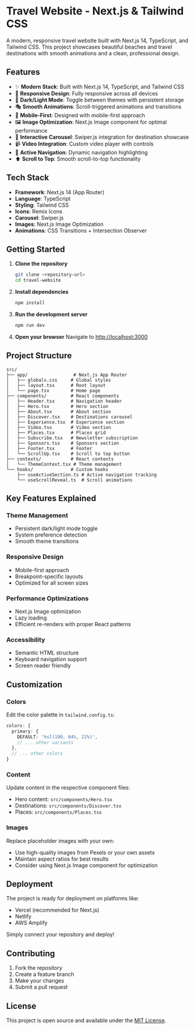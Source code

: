 # Travel Website - Next.js & Tailwind CSS

A modern, responsive travel website built with Next.js 14, TypeScript, and Tailwind CSS. This project showcases beautiful beaches and travel destinations with smooth animations and a clean, professional design.

## Features

- ✨ **Modern Stack**: Built with Next.js 14, TypeScript, and Tailwind CSS
- 🎨 **Responsive Design**: Fully responsive across all devices
- 🌙 **Dark/Light Mode**: Toggle between themes with persistent storage
- 🎭 **Smooth Animations**: Scroll-triggered animations and transitions
- 📱 **Mobile-First**: Designed with mobile-first approach
- 🖼️ **Image Optimization**: Next.js Image component for optimal performance
- 🎢 **Interactive Carousel**: Swiper.js integration for destination showcase
- 📹 **Video Integration**: Custom video player with controls
- 🎯 **Active Navigation**: Dynamic navigation highlighting
- ⬆️ **Scroll to Top**: Smooth scroll-to-top functionality

## Tech Stack

- **Framework**: Next.js 14 (App Router)
- **Language**: TypeScript
- **Styling**: Tailwind CSS
- **Icons**: Remix Icons
- **Carousel**: Swiper.js
- **Images**: Next.js Image Optimization
- **Animations**: CSS Transitions + Intersection Observer

## Getting Started

1. **Clone the repository**
   ```bash
   git clone <repository-url>
   cd travel-website
   ```

2. **Install dependencies**
   ```bash
   npm install
   ```

3. **Run the development server**
   ```bash
   npm run dev
   ```

4. **Open your browser**
   Navigate to [http://localhost:3000](http://localhost:3000)

## Project Structure

```
src/
├── app/                 # Next.js App Router
│   ├── globals.css     # Global styles
│   ├── layout.tsx      # Root layout
│   └── page.tsx        # Home page
├── components/         # React components
│   ├── Header.tsx      # Navigation header
│   ├── Hero.tsx        # Hero section
│   ├── About.tsx       # About section
│   ├── Discover.tsx    # Destinations carousel
│   ├── Experience.tsx  # Experience section
│   ├── Video.tsx       # Video section
│   ├── Places.tsx      # Places grid
│   ├── Subscribe.tsx   # Newsletter subscription
│   ├── Sponsors.tsx    # Sponsors section
│   ├── Footer.tsx      # Footer
│   └── ScrollUp.tsx    # Scroll to top button
├── contexts/           # React contexts
│   └── ThemeContext.tsx # Theme management
└── hooks/              # Custom hooks
    ├── useActiveSection.ts # Active navigation tracking
    └── useScrollReveal.ts  # Scroll animations
```

## Key Features Explained

### Theme Management
- Persistent dark/light mode toggle
- System preference detection
- Smooth theme transitions

### Responsive Design
- Mobile-first approach
- Breakpoint-specific layouts
- Optimized for all screen sizes

### Performance Optimizations
- Next.js Image optimization
- Lazy loading
- Efficient re-renders with proper React patterns

### Accessibility
- Semantic HTML structure
- Keyboard navigation support
- Screen reader friendly

## Customization

### Colors
Edit the color palette in `tailwind.config.ts`:

```typescript
colors: {
  primary: {
    DEFAULT: 'hsl(190, 64%, 22%)',
    // ... other variants
  },
  // ... other colors
}
```

### Content
Update content in the respective component files:
- Hero content: `src/components/Hero.tsx`
- Destinations: `src/components/Discover.tsx`
- Places: `src/components/Places.tsx`

### Images
Replace placeholder images with your own:
- Use high-quality images from Pexels or your own assets
- Maintain aspect ratios for best results
- Consider using Next.js Image component for optimization

## Deployment

The project is ready for deployment on platforms like:
- Vercel (recommended for Next.js)
- Netlify
- AWS Amplify

Simply connect your repository and deploy!

## Contributing

1. Fork the repository
2. Create a feature branch
3. Make your changes
4. Submit a pull request

## License

This project is open source and available under the [MIT License](LICENSE).